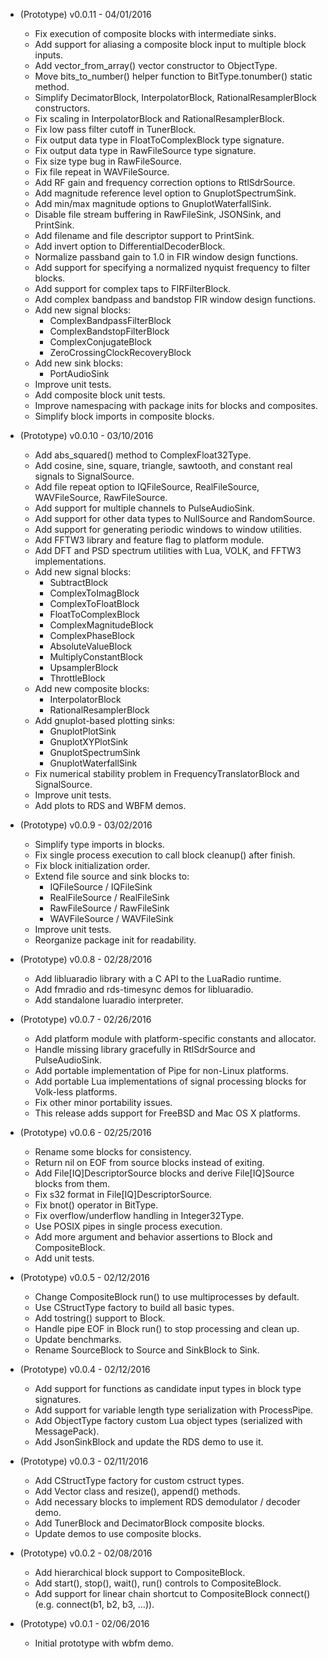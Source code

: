 * (Prototype) v0.0.11 - 04/01/2016
    * Fix execution of composite blocks with intermediate sinks.
    * Add support for aliasing a composite block input to multiple block inputs.
    * Add vector_from_array() vector constructor to ObjectType.
    * Move bits_to_number() helper function to BitType.tonumber() static method.
    * Simplify DecimatorBlock, InterpolatorBlock, RationalResamplerBlock constructors.
    * Fix scaling in InterpolatorBlock and RationalResamplerBlock.
    * Fix low pass filter cutoff in TunerBlock.
    * Fix output data type in FloatToComplexBlock type signature.
    * Fix output data type in RawFileSource type signature.
    * Fix size type bug in RawFileSource.
    * Fix file repeat in WAVFileSource.
    * Add RF gain and frequency correction options to RtlSdrSource.
    * Add magnitude reference level option to GnuplotSpectrumSink.
    * Add min/max magnitude options to GnuplotWaterfallSink.
    * Disable file stream buffering in RawFileSink, JSONSink, and PrintSink.
    * Add filename and file descriptor support to PrintSink.
    * Add invert option to DifferentialDecoderBlock.
    * Normalize passband gain to 1.0 in FIR window design functions.
    * Add support for specifying a normalized nyquist frequency to filter blocks.
    * Add support for complex taps to FIRFilterBlock.
    * Add complex bandpass and bandstop FIR window design functions.
    * Add new signal blocks:
        * ComplexBandpassFilterBlock
        * ComplexBandstopFilterBlock
        * ComplexConjugateBlock
        * ZeroCrossingClockRecoveryBlock
    * Add new sink blocks:
        * PortAudioSink
    * Improve unit tests.
    * Add composite block unit tests.
    * Improve namespacing with package inits for blocks and composites.
    * Simplify block imports in composite blocks.

* (Prototype) v0.0.10 - 03/10/2016
    * Add abs_squared() method to ComplexFloat32Type.
    * Add cosine, sine, square, triangle, sawtooth, and constant real signals to SignalSource.
    * Add file repeat option to IQFileSource, RealFileSource, WAVFileSource, RawFileSource.
    * Add support for multiple channels to PulseAudioSink.
    * Add support for other data types to NullSource and RandomSource.
    * Add support for generating periodic windows to window utilities.
    * Add FFTW3 library and feature flag to platform module.
    * Add DFT and PSD spectrum utilities with Lua, VOLK, and FFTW3 implementations.
    * Add new signal blocks:
        * SubtractBlock
        * ComplexToImagBlock
        * ComplexToFloatBlock
        * FloatToComplexBlock
        * ComplexMagnitudeBlock
        * ComplexPhaseBlock
        * AbsoluteValueBlock
        * MultiplyConstantBlock
        * UpsamplerBlock
        * ThrottleBlock
    * Add new composite blocks:
        * InterpolatorBlock
        * RationalResamplerBlock
    * Add gnuplot-based plotting sinks:
        * GnuplotPlotSink
        * GnuplotXYPlotSink
        * GnuplotSpectrumSink
        * GnuplotWaterfallSink
    * Fix numerical stability problem in FrequencyTranslatorBlock and SignalSource.
    * Improve unit tests.
    * Add plots to RDS and WBFM demos.

* (Prototype) v0.0.9 - 03/02/2016
    * Simplify type imports in blocks.
    * Fix single process execution to call block cleanup() after finish.
    * Fix block initialization order.
    * Extend file source and sink blocks to:
        * IQFileSource / IQFileSink
        * RealFileSource / RealFileSink
        * RawFileSource / RawFileSink
        * WAVFileSource / WAVFileSink
    * Improve unit tests.
    * Reorganize package init for readability.

* (Prototype) v0.0.8 - 02/28/2016
    * Add libluaradio library with a C API to the LuaRadio runtime.
    * Add fmradio and rds-timesync demos for libluaradio.
    * Add standalone luaradio interpreter.

* (Prototype) v0.0.7 - 02/26/2016
    * Add platform module with platform-specific constants and allocator.
    * Handle missing library gracefully in RtlSdrSource and PulseAudioSink.
    * Add portable implementation of Pipe for non-Linux platforms.
    * Add portable Lua implementations of signal processing blocks for Volk-less platforms.
    * Fix other minor portability issues.
    * This release adds support for FreeBSD and Mac OS X platforms.

* (Prototype) v0.0.6 - 02/25/2016
    * Rename some blocks for consistency.
    * Return nil on EOF from source blocks instead of exiting.
    * Add File[IQ]DescriptorSource blocks and derive File[IQ]Source blocks from
      them.
    * Fix s32 format in File[IQ]DescriptorSource.
    * Fix bnot() operator in BitType.
    * Fix overflow/underflow handling in Integer32Type.
    * Use POSIX pipes in single process execution.
    * Add more argument and behavior assertions to Block and CompositeBlock.
    * Add unit tests.

* (Prototype) v0.0.5 - 02/12/2016
    * Change CompositeBlock run() to use multiprocesses by default.
    * Use CStructType factory to build all basic types.
    * Add tostring() support to Block.
    * Handle pipe EOF in Block run() to stop processing and clean up.
    * Update benchmarks.
    * Rename <Name>SourceBlock to <Name>Source and <Name>SinkBlock to
      <Name>Sink.

* (Prototype) v0.0.4 - 02/12/2016
    * Add support for functions as candidate input types in block type
      signatures.
    * Add support for variable length type serialization with ProcessPipe.
    * Add ObjectType factory custom Lua object types (serialized with
      MessagePack).
    * Add JsonSinkBlock and update the RDS demo to use it.

* (Prototype) v0.0.3 - 02/11/2016
    * Add CStructType factory for custom cstruct types.
    * Add Vector class and resize(), append() methods.
    * Add necessary blocks to implement RDS demodulator / decoder demo.
    * Add TunerBlock and DecimatorBlock composite blocks.
    * Update demos to use composite blocks.

* (Prototype) v0.0.2 - 02/08/2016
    * Add hierarchical block support to CompositeBlock.
    * Add start(), stop(), wait(), run() controls to CompositeBlock.
    * Add support for linear chain shortcut to CompositeBlock connect() (e.g.
      connect(b1, b2, b3, ...)).

* (Prototype) v0.0.1 - 02/06/2016
    * Initial prototype with wbfm demo.
